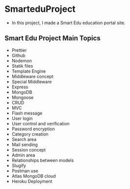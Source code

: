 ﻿# SmarteduProject
 
* In this project, I made a Smart Edu education portal site.

## Smart Edu Project Main Topics

* Prettier
* Github
* Nodemon
* Statik files
* Template Engine
* Middleware concept
* Special Middleware
* Express
* MongoDB
* Mongoose
* CRUD
* MVC
* Flash message
* User login
* User control and verification
* Password encryption
* Category creation
* Search area
* Mail sending
* Session concept
* Admin area
* Relationships between models
* Slugify
* Postman use
* Atlas MongoDB cloud
* Heroku Deployment



